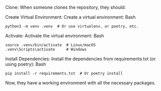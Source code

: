 
Clone: When someone clones the repository, they should:

Create Virtual Environment: Create a virtual environment:
Bash
```
python3 -m venv .venv  # Or use virtualenv, or poetry, etc.
```

Activate: Activate the virtual environment:
Bash
```
source .venv/bin/activate  # Linux/macOS
.venv\Scripts\activate     # Windows
```

Install Dependencies: Install the dependencies from requirements.txt (or using poetry):
Bash
```
pip install -r requirements.txt  # Or poetry install
```
Now, they have a working environment with all the necessary packages.